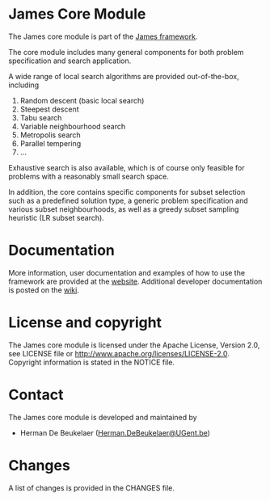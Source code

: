 James Core Module
=================

The James core module is part of the [James framework][james-github].

The core module includes many general components for both problem specification and search application.

A wide range of local search algorithms are provided out-of-the-box, including

1. Random descent (basic local search)
2. Steepest descent
3. Tabu search
4. Variable neighbourhood search
5. Metropolis search
6. Parallel tempering
7. ...

Exhaustive search is also available, which is of course only feasible for problems with a reasonably small search space.

In addition, the core contains specific components for subset selection such as a predefined solution type, a generic problem specification and various subset neighbourhoods, as well as a greedy subset sampling heuristic (LR subset search).

  
Documentation
=============

More information, user documentation and examples of how to use the framework are provided at the [website][james-website].
Additional developer documentation is posted on the [wiki][james-wiki].

License and copyright
=====================

The James core module is licensed under the Apache License, Version 2.0, see LICENSE file or http://www.apache.org/licenses/LICENSE-2.0.
Copyright information is stated in the NOTICE file.

Contact
=======

The James core module is developed and maintained by

 - Herman De Beukelaer (Herman.DeBeukelaer@UGent.be)
 
Changes
=======

A list of changes is provided in the CHANGES file.


[james-github]:   https://github.com/hdbeukel/james
[james-website]:  http://www.jamesframework.org
[james-wiki]:     http://github.com/hdbeukel/james/wiki
